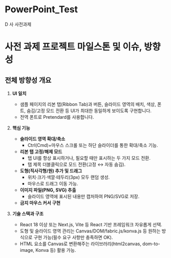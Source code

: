 # PowerPoint_Test
D 사 사전과제

# 사전 과제 프로젝트 마일스톤 및 이슈, 방향성

## 전체 방향성 개요
1. **UI 일치**  
   - 샘플 페이지의 리본 탭(Ribbon Tab)과 버튼, 슬라이드 영역의 배치, 색상, 폰트, 숨김/고정 모드 전환 등 UI가 최대한 동일하게 보이도록 구현합니다.  
   - 전역 폰트로 Pretendard를 사용합니다.

2. **핵심 기능**  
   - **슬라이드 영역 확대/축소**  
     - Ctrl(Cmd)+마우스 스크롤 또는 하단 슬라이더를 통한 확대/축소 기능.  
   - **리본 탭 고정/해제 모드**  
     - 탭 UI를 항상 표시하거나, 필요할 때만 표시하는 두 가지 모드 전환.  
     - 탭 제목 더블클릭으로 모드 전환(고정 ↔ 자동 숨김).  
   - **도형(직사각형/원) 추가 및 드래그**  
     - 위치·크기·색깔·테두리(3px) 모두 랜덤 생성.  
     - 마우스로 드래그 이동 가능.  
   - **이미지 파일(PNG, SVG) 추출**  
     - 슬라이드 영역에 표시된 내용만 캡처하여 PNG/SVG로 저장.
   - **금지 마우스 커서 구현**

3. **기술 스택과 구조**  
   - React 18 이상 또는 Next.js, Vite 등 React 기반 프레임워크 자유롭게 선택.  
   - 도형 및 슬라이드 영역 관리는 Canvas/DOM/fabric.js/konva.js 등 원하는 방식으로 구현 가능(필수 요구 사항만 충족하면 OK).  
   - HTML 요소를 Canvas로 변환해주는 라이브러리(html2canvas, dom-to-image, Konva 등) 활용 가능.
